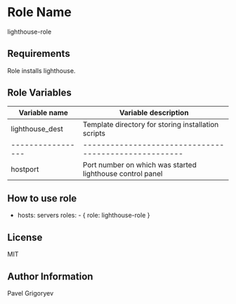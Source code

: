 Role Name
=========

lighthouse-role

Requirements
------------

Role installs lighthouse. 

Role Variables
--------------

| Variable name | Variable description |
|-------------|---------------------|
| lighthouse_dest | Template directory for storing installation scripts |
|-----------------|-----------------------------------------------------|
| hostport        | Port number on which was started lighthouse control panel|
 
How to use role
----------------

  - hosts: servers
    roles:
        - { role: lighthouse-role }

License
-------

MIT

Author Information
------------------

Pavel Grigoryev


